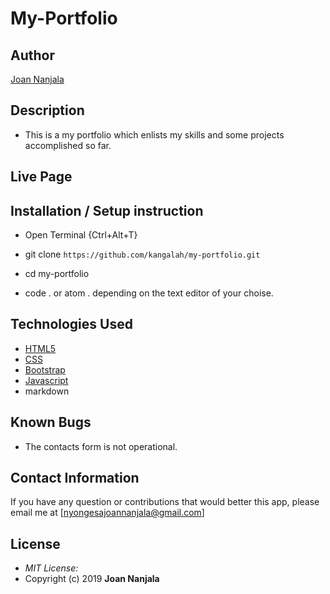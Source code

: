 # My-Portfolio

## Author

[Joan Nanjala](https://github.com/kangalah)


## Description
* This is a my portfolio which enlists my skills and some projects accomplished so far.

## Live Page 



## Installation / Setup instruction
* Open Terminal {Ctrl+Alt+T}

* git clone ```https://github.com/kangalah/my-portfolio.git```

* cd my-portfolio

* code . or atom . depending on the text editor of your choise.

## Technologies Used

* [HTML5](https://github.com/topics/html5)
* [CSS](https://github.com/topics/css3)
* [Bootstrap](https://github.com/topics/bootstrap)
* [Javascript](https://github.com/topics/javascript)
* markdown

## Known Bugs

* The contacts form is not operational. 

## Contact Information 

If you have any question or contributions that would better this app, please email me at [nyongesajoannanjala@gmail.com]

## License
* *MIT License:*
* Copyright (c) 2019 **Joan Nanjala**
